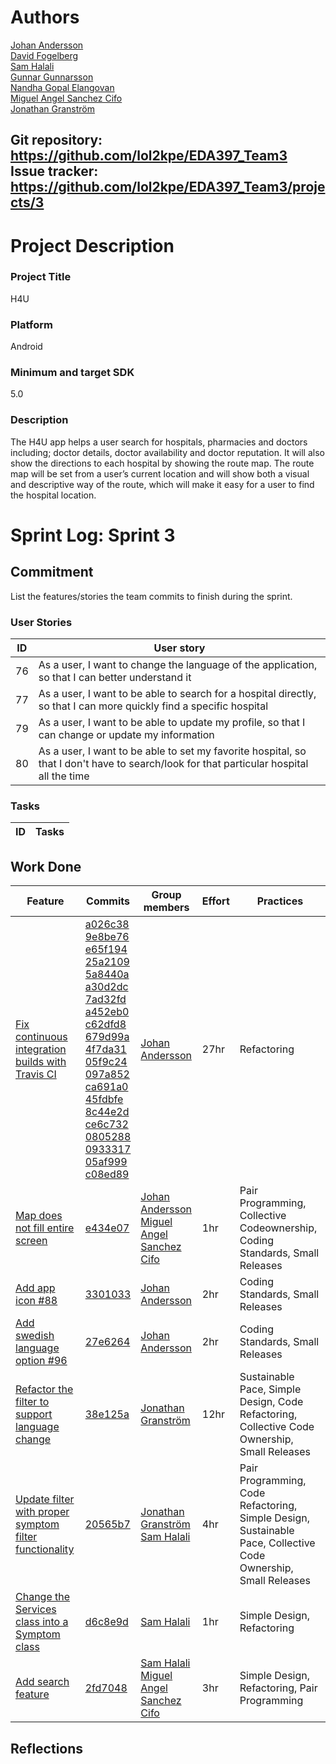 # Authors
[Johan Andersson](https://github.com/lol2kpe/) \
[David Fogelberg](https://github.com/davve94)\
[Sam Halali](https://github.com/samhal)\
[Gunnar Gunnarsson](https://github.com/GunnarGunnarsson)\
[Nandha Gopal Elangovan](https://github.com/nandhujit)\
[Miguel Angel Sanchez Cifo](https://github.com/goma12345)\
[Jonathan Granström](https://github.com/juntski)

Git repository: https://github.com/lol2kpe/EDA397_Team3 \
Issue tracker: https://github.com/lol2kpe/EDA397_Team3/projects/3
---


# Project Description
### Project  Title
H4U

### Platform
Android
### Minimum and target SDK
5.0

### Description

The H4U app helps a user search for hospitals, pharmacies and doctors including; doctor details, doctor availability and doctor reputation. It will also show the directions to each hospital by showing the route map. The route map will be set from a user’s current location and will show both a visual and descriptive way of the route, which will make it easy for a user to find the hospital location.

# Sprint Log: Sprint 3

## Commitment
List the features/stories the team commits to finish during the sprint.

### User Stories
ID | User story
----------------|----------------
76 | As a user, I want to change the language of the application, so that I can better understand it
77 | As a user, I want to be able to search for a hospital directly, so that I can more quickly find a specific hospital
79 | As a user, I want to be able to update my profile, so that I can change or update my information
80 | As a user, I want to be able to set my favorite hospital, so that I don't have to search/look for that particular hospital all the time


### Tasks
ID | Tasks
----------------|----------------

## Work Done

Feature | Commits  | Group members | Effort | Practices
----------------|----------------|----------------|----------------|----------------
[Fix continuous integration builds with Travis CI](https://github.com/lol2kpe/EDA397_Team3/issues/75)|[a026c38](https://github.com/lol2kpe/EDA397_Team3/commit/a026c38a9bf59cb4509ea5017eab0f69170271d4)<br>[9e8be76](https://github.com/lol2kpe/EDA397_Team3/commit/9e8be7601e95a66bb702e68b0988856d5b047dbd)<br>[e65f194](https://github.com/lol2kpe/EDA397_Team3/commit/e65f19401c71c17b010351a640aa84d58c68276b)<br>[25a2109](https://github.com/lol2kpe/EDA397_Team3/commit/25a21095c0368871b5c1d492a411c441f0f02b59)<br>[5a8440a](https://github.com/lol2kpe/EDA397_Team3/commit/5a8440aea85c0115522ba5d9b34f82e7e2e689b7)<br>[a30d2dc](https://github.com/lol2kpe/EDA397_Team3/commit/a30d2dc02d181ea387ce7320fd6bf90a137b6911)<br>[7ad32fd](https://github.com/lol2kpe/EDA397_Team3/commit/7ad32fd0b6c3d55453e63fe182d7b925305b80ef)<br>[a452eb0](https://github.com/lol2kpe/EDA397_Team3/commit/a452eb041aa6d12bb3dc20b0babc3485a72b4015)<br>[c62dfd8](https://github.com/lol2kpe/EDA397_Team3/commit/c62dfd8a10a1b6dfefdd181a9bcb41887b6edb0e)<br>[679d99a](https://github.com/lol2kpe/EDA397_Team3/commit/679d99a1eebeeb412e3743c3ef7d05868f47b2cb)<br>[4f7da31](https://github.com/lol2kpe/EDA397_Team3/commit/4f7da3104d8dc0a527770097cc8b685a3e6f214c)<br>[05f9c24](https://github.com/lol2kpe/EDA397_Team3/commit/05f9c248e86afc55f5dafc6610fa5151bc731674)<br>[097a852](https://github.com/lol2kpe/EDA397_Team3/commit/097a85226a8202b24f129963ca6d2282f4f8a511)<br>[ca691a0](https://github.com/lol2kpe/EDA397_Team3/commit/ca691a0aaa9d94b06107ef2ac30c7c020498e6d0)<br>[45fdbfe](https://github.com/lol2kpe/EDA397_Team3/commit/45fdbfe609547a7dc8c001056587a827b40ad2a5)<br>[8c44e2d](https://github.com/lol2kpe/EDA397_Team3/commit/8c44e2d989f80441f81d38b5282234971d295c87)<br>[ce6c732](https://github.com/lol2kpe/EDA397_Team3/commit/ce6c7325af5d6ab0485eae73a3697eb840fca584)<br>[0805288](https://github.com/lol2kpe/EDA397_Team3/commit/08052886a58d5808ba4683df096c957cdefda011)<br>[0933317](https://github.com/lol2kpe/EDA397_Team3/commit/09333178c14c5b2686dd0d4357fe79412357ef9b)<br>[05af999](https://github.com/lol2kpe/EDA397_Team3/commit/05af999316d8aa3731b4a70089b2189b4c973f83)<br>[c08ed89](https://github.com/lol2kpe/EDA397_Team3/commit/c08ed89fce09356a0fe9abcde6f25f9796330d14)|[Johan Andersson](https://github.com/lol2kpe)|27hr|Refactoring
[Map does not fill entire screen](https://github.com/lol2kpe/EDA397_Team3/issues/83)|[e434e07](https://github.com/lol2kpe/EDA397_Team3/commit/e434e07f5e4d50fd7c004a3cecd3041838127c69)|[Johan Andersson](https://github.com/lol2kpe)<br>[Miguel Angel Sanchez Cifo](https://github.com/goma12345)|1hr|Pair Programming, Collective Codeownership, Coding Standards, Small Releases
[Add app icon #88](https://github.com/lol2kpe/EDA397_Team3/issues/88)|[3301033](https://github.com/lol2kpe/EDA397_Team3/commit/3301033515c8cb79a8498244552eda54f0cd6de5)|[Johan Andersson](https://github.com/lol2kpe)|2hr|Coding Standards, Small Releases
[Add swedish language option #96](https://github.com/lol2kpe/EDA397_Team3/issues/96)|[27e6264](https://github.com/lol2kpe/EDA397_Team3/commit/27e626404a0892cb00a397828b8e3a30a97ff787)|[Johan Andersson](https://github.com/lol2kpe)|2hr|Coding Standards, Small Releases
[Refactor the filter to support language change](https://github.com/lol2kpe/EDA397_Team3/issues/89)|[38e125a](https://github.com/lol2kpe/EDA397_Team3/commit/38e125a56e981bff0c7bb36eb5a39368aed45a1f)|[Jonathan Granström](https://github.com/juntski)|12hr|Sustainable Pace, Simple Design, Code Refactoring, Collective Code Ownership, Small Releases
[Update filter with proper symptom filter functionality](https://github.com/lol2kpe/EDA397_Team3/issues/90)|[20565b7](https://github.com/lol2kpe/EDA397_Team3/commit/20565b772a5e43443eec568b298ba054e4410d78)|[Jonathan Granström](https://github.com/juntski)<br>[Sam Halali](https://github.com/samhal)|4hr|Pair Programming, Code Refactoring, Simple Design, Sustainable Pace, Collective Code Ownership, Small Releases
[Change the Services class into a Symptom class](https://github.com/lol2kpe/EDA397_Team3/issues/54)|[d6c8e9d](https://github.com/lol2kpe/EDA397_Team3/commit/d6c8e9dfb1178870c08f036fb3d26bd18894f266)|[Sam Halali](https://github.com/samhal)|1hr|Simple Design, Refactoring
[Add search feature](https://github.com/lol2kpe/EDA397_Team3/issues/84)|[2fd7048](https://github.com/lol2kpe/EDA397_Team3/commit/2fd7048a78e325ad682f75d277d59bc2670a52fc)|[Sam Halali](https://github.com/samhal)<br>[Miguel Angel Sanchez Cifo](https://github.com/goma12345)|3hr|Simple Design, Refactoring, Pair Programming


## Reflections

